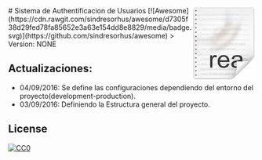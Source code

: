<img src="icon.png" align="right" />
# Sistema de Authentificacion de Usuarios [![Awesome](https://cdn.rawgit.com/sindresorhus/awesome/d7305f38d29fed78fa85652e3a63e154dd8e8829/media/badge.svg)](https://github.com/sindresorhus/awesome)
> Version: NONE




## Actualizaciones:
- 04/09/2016: Se define las configuraciones dependiendo del entorno del proyecto(development-production).
- 03/09/2016: Definiendo la Estructura general del proyecto.
## License

[![CC0](https://licensebuttons.net/p/zero/1.0/88x31.png)](http://creativecommons.org/publicdomain/zero/1.0/)
